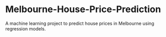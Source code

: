 # Melbourne-House-Price-Prediction
A machine learning project to predict house prices in Melbourne using regression models.
